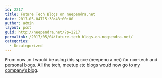```yaml
---
id: 2217
title: Future Tech Blogs on neependra.net
date: 2017-05-04T15:38:43+00:00
author: admin
layout: post
guid: http://neependra.net/?p=2217
permalink: /2017/05/04/future-tech-blogs-on-neependra-net/
categories:
  - Uncategorized
---
```

From now on I would be using this space (neependra.net) for non-tech and personal blogs. All the tech, meetup etc blogs would now go to [my company&#8217;s blog](http://www.cloudyuga.guru/?page_id=23).